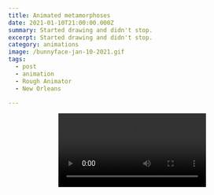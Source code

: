 ```yaml
---
title: Animated metamorphoses
date: 2021-01-10T21:00:00.000Z
summary: Started drawing and didn't stop.
excerpt: Started drawing and didn't stop.
category: animations
image: /bunnyface-jan-10-2021.gif
tags:
  - post
  - animation
  - Rough Animator
  - New Orleans

---
```


<div style="width: 100%; text-align: center;">
<video controls loop>
  <source type="video/mp4" src="/static/img/animations/mp4s/bunnyface.mp4"></source>
  <p>Your browser does not support the video element.</p>
</video>
</div>